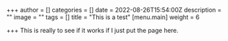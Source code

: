 +++
author = []
categories = []
date = 2022-08-26T15:54:00Z
description = ""
image = ""
tags = []
title = "This is a test"
[menu.main]
weight = 6

+++
This is really to see if it works if I just put the page here.